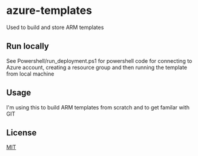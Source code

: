 # azure-templates

Used to build and store ARM templates

## Run locally

See Powershell/run_deployment.ps1 for powershell code for connecting to Azure account, creating a resource group and then running the template from local machine

## Usage

I'm using this to build ARM templates from scratch and to get familar with GIT

## License

[MIT](https://choosealicense.com/licenses/mit/)
